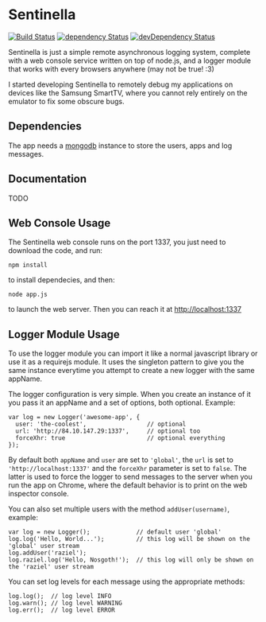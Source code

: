 Sentinella
===================

[![Build Status](https://travis-ci.org/Meesayen/sentinella.svg?branch=master)](https://travis-ci.org/Meesayen/sentinella) [![dependency Status](https://david-dm.org/meesayen/sentinella/status.svg?style=flat)](https://david-dm.org/meesayen/sentinella) [![devDependency Status](https://david-dm.org/meesayen/sentinella/dev-status.svg?style=flat)](https://david-dm.org/meesayen/sentinella#info=devDependencies)


Sentinella is just a simple remote asynchronous logging system, complete with a web console service written on top of node.js, and a logger module that works with every browsers anywhere (may not be true! :3)

I started developing Sentinella to remotely debug my applications on devices like the Samsung SmartTV, where you cannot rely entirely on the emulator to fix some obscure bugs.

Dependencies
-------

The app needs a [mongodb][mongodb] instance to store the users, apps and log messages.

Documentation
-------------

TODO

Web Console Usage
-----

The Sentinella web console runs on the port 1337, you just need to download the code, and run:

    npm install

to install dependecies, and then:

    node app.js

to launch the web server. Then you can reach it at [http://localhost:1337][localhost]

Logger Module Usage
----

To use the logger module you can import it like a normal javascript library or use it as a requirejs module.
It uses the singleton pattern to give you the same instance everytime you attempt to create a new logger with the same appName.

The logger configuration is very simple. When you create an instance of it you pass it an appName and a set of options, both optional. Example:

    var log = new Logger('awesome-app', {
      user: 'the-coolest',                 // optional
      url: 'http://84.10.147.29:1337',     // optional too
      forceXhr: true                       // optional everything
    });

By default both `appName` and `user` are set to `'global'`, the `url` is set to `'http://localhost:1337'` and the `forceXhr` parameter is set to `false`.
The latter is used to force the logger to send messages to the server when you run the app on Chrome,  where the default behavior is to print on the web inspector console.

You can also set multiple users with the method `addUser(username)`, example:

    var log = new Logger();             // default user 'global'
    log.log('Hello, World...');         // this log will be shown on the 'global' user stream
    log.addUser('raziel');
    log.raziel.log('Hello, Nosgoth!');  // this log will only be shown on the 'raziel' user stream

You can set log levels for each message using the appropriate methods:

    log.log();  // log level INFO
    log.warn(); // log level WARNING
    log.err();  // log level ERROR



[mongodb]: http://docs.mongodb.org/manual/
[localhost]: http://localhost:1337
